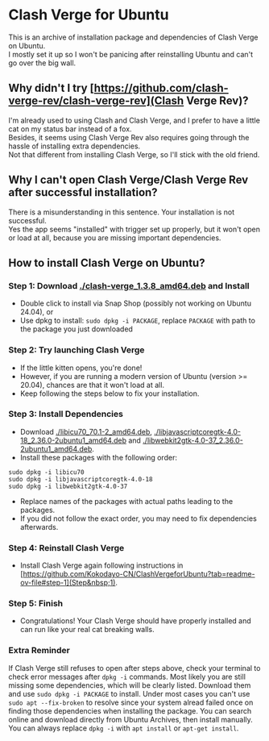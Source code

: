 # Clash Verge for Ubuntu  

This is an archive of installation package and dependencies of Clash Verge on Ubuntu.  
I mostly set it up so I won't be panicing after reinstalling Ubuntu and can't go over the big wall.  

## Why didn't I try [https://github.com/clash-verge-rev/clash-verge-rev](Clash Verge Rev)?  

I'm already used to using Clash and Clash Verge, and I prefer to have a little cat on my status bar instead of a fox.  
Besides, it seems using Clash Verge Rev also requires going through the hassle of installing extra dependencies.  
Not that different from installing Clash Verge, so I'll stick with the old friend.  

## Why I can't open Clash Verge/Clash Verge Rev after successful installation?  

There is a misunderstanding in this sentence. Your installation is not successful.  
Yes the app seems "installed" with trigger set up properly, but it won't open or load at all, because you are missing important dependencies.  

## How to install Clash Verge on Ubuntu?  

### Step 1: Download [./clash-verge_1.3.8_amd64.deb](Clash&nbsp;Verge) and Install  

- Double click to install via Snap Shop (possibly not working on Ubuntu 24.04), or  
- Use dpkg to install: `sudo dpkg -i PACKAGE`, replace `PACKAGE` with path to the package you just downloaded  

### Step 2: Try launching Clash Verge  

- If the little kitten opens, you're done!  
- However, if you are running a modern version of Ubuntu (version >= 20.04), chances are that it won't load at all.  
- Keep following the steps below to fix your installation.  

### Step 3: Install Dependencies  

- Download [./libicu70_70.1-2_amd64.deb](libicu70_70.1-2_amd64.deb), [./libjavascriptcoregtk-4.0-18_2.36.0-2ubuntu1_amd64.deb](libjavascriptcoregtk-4.0-18_2.36.0-2ubuntu1_amd64.deb) and [./libwebkit2gtk-4.0-37_2.36.0-2ubuntu1_amd64.deb](libwebkit2gtk-4.0-37_2.36.0-2ubuntu1_amd64.deb).  
- Install these packages with the following order:
```
sudo dpkg -i libicu70
sudo dpkg -i libjavascriptcoregtk-4.0-18
sudo dpkg -i libwebkit2gtk-4.0-37
```  
- Replace names of the packages with actual paths leading to the packages.
- If you did not follow the exact order, you may need to fix dependencies afterwards.  

### Step 4: Reinstall Clash Verge  

- Install Clash Verge again following instructions in [https://github.com/Kokodayo-CN/ClashVergeforUbuntu?tab=readme-ov-file#step-1](Step&nbsp;1).  

### Step 5: Finish  

- Congratulations! Your Clash Verge should have properly installed and can run like your real cat breaking walls.  

### Extra Reminder  

If Clash Verge still refuses to open after steps above, check your terminal to check error messages after `dpkg -i` commands. Most likely you are still missing some dependencies, which will be clearly listed. Download them and use `sudo dpkg -i PACKAGE` to install. Under most cases you can't use `sudo apt --fix-broken` to resolve since your system alread failed once on finding those dependencies when installing the package. You can search online and download directly from Ubuntu Archives, then install manually.  
You can always replace `dpkg -i` with `apt install` or `apt-get install`.  
